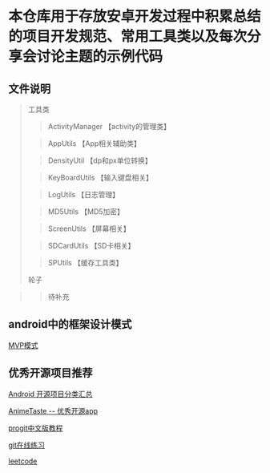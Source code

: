      


# **本仓库用于存放安卓开发过程中积累总结的项目开发规范、常用工具类以及每次分享会讨论主题的示例代码**

## 文件说明


>
> 工具类
> 
> > ActivityManager     【activity的管理类】
> 
> > AppUtils            【App相关辅助类】
> 
> > DensityUtil         【dp和px单位转换】
> 
> > KeyBoardUtils       【输入键盘相关】      
> 
> > LogUtils            【日志管理】
> 
> > MD5Utils            【MD5加密】
> 
> > ScreenUtils         【屏幕相关】
> 
> > SDCardUtils         【SD卡相关】
>    
> > SPUtils             【缓存工具类】
> 
> 轮子

> >待补充

## android中的框架设计模式

[MVP模式](http://rocko.xyz/2015/02/06/Android%E4%B8%AD%E7%9A%84MVP/)


## 优秀开源项目推荐

[Android 开源项目分类汇总](https://github.com/Trinea/android-open-project)

[AnimeTaste -- 优秀开源app](https://github.com/daimajia/AnimeTaste)

[progit中文版教程](https://github.com/progit/progit)

[git在线练习](https://github.com/pcottle/learnGitBranching)

[leetcode](https://github.com/haoel/leetcode)  
